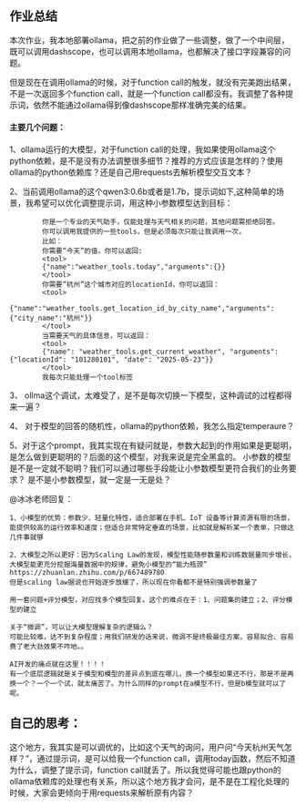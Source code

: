 
## 作业总结
本次作业，我本地部署ollama，把之前的作业做了一些调整，做了一个中间层，既可以调用dashscope，也可以调用本地ollama，也都解决了接口字段兼容的问题。

但是现在在调用ollama的时候，对于function call的触发，就没有完美跑出结果，不是一次返回多个function call，就是一个function call都没有。我调整了各种提示词，依然不能通过ollama得到像dashscope那样准确完美的结果。

#### 主要几个问题：

1、ollama运行的大模型，对于function call的处理，我如果使用ollama这个python依赖，是不是没有办法调整很多细节？推荐的方式应该是怎样的？使用ollama的python依赖库？还是自己用requests去解析模型交互文本？

2、当前调用ollama的这个qwen3:0.6b或者是1.7b，提示词如下,这种简单的场景，我希望可以优化调整提示词，用这种小参数模型达到目标：
```
        你是一个专业的天气助手，仅能处理与天气相关的问题，其他问题需拒绝回答。
        你可以调用我提供的一些tools，但是必须每次只能让我调用一次，
        比如：
        你需要“今天”的值，你可以返回:
        <tool>
        {"name":"weather_tools.today","arguments":{}}
        </tool>
        你需要“杭州”这个城市对应的locationId，你可以返回：
        <tool>
        {"name":"weather_tools.get_location_id_by_city_name","arguments":{"city_name":"杭州"}}
        </tool>
        当需要天气的具体信息，可以返回：
        <tool>
        {"name": "weather_tools.get_current_weather", "arguments": {"locationId": "101280101", "date": "2025-05-23"}}
        </tool>
        我每次只能处理一个tool标签
```

3、 ollma这个调试，太难受了，是不是每次切换一下模型，这种调试的过程都得来一遍？

4、 对于模型的回答的随机性，ollama的python依赖，我怎么指定temperaure？

5、对于这个prompt，我其实现在有疑问就是，参数大起到的作用如果是更聪明，是怎么做到更聪明的？后面的这个模型，对我来说是完全黑盒的。
小参数的模型是不是一定就不聪明？我们可以通过哪些手段能让小参数模型更符合我们的业务要求？
是不是小参数模型，就一定是一无是处？

@冰冰老师回复：
```
1、小模型的优势：参数少、轻量化特性，适合部署在手机、IoT 设备等计算资源有限的场景，能提供较高的运行效率和速度；但适合非常特定垂直的场景，比如就是解析某一个表单，只做这几件事就够

2、大模型之所以更好：因为Scaling Law的发现，模型性能随参数量和训练数据量同步增长，大模型能更充分挖掘海量数据中的规律，避免小模型的“能力瓶颈” https://zhuanlan.zhihu.com/p/667489780
但是scaling law据说也开始逐步放缓了，所以现在你看都不是特别强调参数量了

用一套问题+评分模型，对应找多个模型回复。这个的难点在于：1、问题集的建立；2、评分模型的建立

关于“微调”，可以让大模型理解复杂的逻辑么？
可能比较难，达不到复杂程度；用我们研发的话来说，微调不是终极最佳方案，容易拟合、容易费了老大劲效果不咋地。。

AI开发的痛点就在这里！！！！
有一个底层逻辑就是关于模型和模型的差异点到底在哪儿，换一个模型如果还不行，那是不是再换一个？一个一个试，就太痛苦了。为什么同样的prompt在a模型不行，但是b模型就可以了呢。
```

## 自己的思考：

这个地方，我其实是可以调优的，比如这个天气的询问，用户问“今天杭州天气怎样？”，通过提示词，是可以给我一个function call，调用today函数，然后不知道为什么，调整了提示词，function call就丢了。所以我觉得可能也跟python的ollama依赖库的处理也有关系，所以这个地方我才会问，是不是在工程化处理的时候，大家会更倾向于用requests来解析原有内容？
